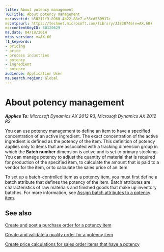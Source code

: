 ```yaml
---
title: About potency management
TOCTitle: About potency management
ms:assetid: b50211f3-8960-4b22-88e7-e35cd539917c
ms:mtpsurl: https://technet.microsoft.com/library/JJ838746(v=AX.60)
ms:contentKeyID: 50120629
ms.date: 04/18/2014
mtps_version: v=AX.60
f1_keywords:
- pricing
- price
- process industries
- potency
- ingredient
- potence
audience: Application User
ms.search.region: Global
---
```


# About potency management 


_**Applies To:** Microsoft Dynamics AX 2012 R3, Microsoft Dynamics AX 2012 R2_

You can use potency management to define an item to have a specified concentration of an active ingredient. The exact concentration of the active ingredient is defined as the potency of the item. This definition of potency applies only to items that are associated with a tracking dimension group in which the **Batch number** dimension is active and is set to primary stocking. You can manage potency to adjust the quantity of material that is required for production of the specified item, to calculate the amount that is paid to a vendor for the item, or to calculate the sales price of an item.

To set up a batch-controlled item as a potency item, you must first define a batch attribute that defines the potency of the item. Batch attributes are characteristics of raw materials and finished goods that make up inventory batches. For more information, see [Assign batch attributes to a potency item](assign-batch-attributes-to-a-potency-item.md).

## See also

[Create and post a purchase order for a potency item](create-and-post-a-purchase-order-for-a-potency-item.md)

[Create and validate a quality order for a potency item](create-and-validate-a-quality-order-for-a-potency-item.md)

[Create price calculations for sales order items that have a potency](create-price-calculations-for-sales-order-items-that-have-a-potency.md)

  


